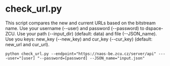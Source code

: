 # check_url.py

This script compares the new and current URLs based on the bitstream name.
Use your username (--user) and password (--password) to dspace-ZCU. Use your path (--input_dir) (default: data) and file (--JSON_name).
Use you keys: new_key (--new_key) and cur_key (--cur_key) (default: new_url and cur_url).

```
python check_url.py --endpoint="https://naos-be.zcu.cz/server/api" ----user="[user] "--password=[password] --JSON_name="input.json"
```
